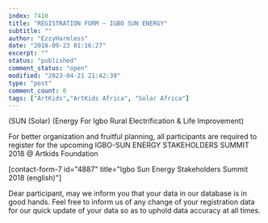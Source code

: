 ```yaml
---
index: 7410
title: "REGISTRATION FORM ~ IGBO SUN ENERGY"
subtitle: ""
author: "EzzyHarmless"
date: "2018-09-23 01:16:27"
excerpt: ""
status: "published"
comment_status: "open"
modified: "2023-04-21 21:42:39"
type: "post"
comment_count: 0
tags: ["ArtKids","ArtKids Africa", "Solar Africa"]
---
```


(SUN (Solar) (Energy For Igbo Rural Electrification & Life Improvement)

For better organization and fruitful planning, all participants are required to register for the upcoming IGBO-SUN ENERGY STAKEHOLDERS SUMMIT 2018 @ Artkids Foundation

\[contact-form-7 id="4887" title="Igbo Sun Energy Stakeholders Summit 2018 (english)"\]

Dear participant, may we inform you that your data in our database is in good hands. Feel free to inform us of any change of your registration data for our quick update of your data so as to uphold data accuracy at all times.